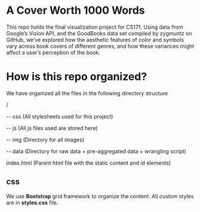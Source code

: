 # A Cover Worth 1000 Words 
This repo holds the final visualization project for CS171. Using data from Google’s Vision API, and the GoodBooks data set compiled by zygmuntz on GitHub, we’ve explored how the aesthetic features of color and symbols vary across book covers of different genres, and how these variances might affect a user’s perception of the book.

# How is this repo organized?
We have organized all the files in the following directory structure

/
  
  -- css (All stylesheets used for this project)
 
  -- js (All js files used are stored here)
  
  -- img (Directory for all images)
  
  -- data (Directory for raw data + pre-aggregated data + wrangling script)
  
index.html (Parent html file with the static content and id elements)

## css
We use **Bootstrap** grid framework to organize the content. All custom styles are in **styles.css** file.
